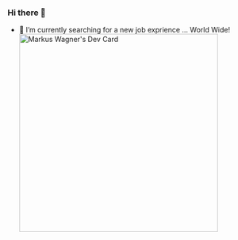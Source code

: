 ### Hi there 👋

<!--
**djdiox/djdiox** is a ✨ _special_ ✨ repository because its `README.md` (this file) appears on your GitHub profile.

Here are some ideas to get you started:

- 🔭 I’m currently working on ...
- 🌱 I’m currently learning ...
- 👯 I’m looking to collaborate on ...
- 🤔 I’m looking for help with ...
- 💬 Ask me about ...
- 📫 How to reach me: ...
- 😄 Pronouns: ...
- ⚡ Fun fact: ...
-->
- 🔭 I’m currently searching for a new job exprience ... World Wide!<br />
<a href="https://app.daily.dev/CloudCrusader_X"><img src="https://api.daily.dev/devcards/b835fdb47f1d4c9e8abef9ba763cf0d2.png?r=tme" width="400" alt="Markus Wagner's Dev Card"/></a>

